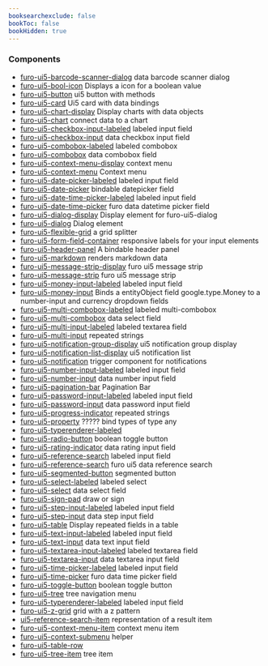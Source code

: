```yaml
---
booksearchexclude: false
bookToc: false
bookHidden: true
---
```


### Components

- [furo-ui5-barcode-scanner-dialog](furo-ui5-barcode-scanner-dialog.md) data barcode scanner dialog
- [furo-ui5-bool-icon](furo-ui5-bool-icon.md) Displays a icon for a boolean value
- [furo-ui5-button](furo-ui5-button.md) ui5 button with methods
- [furo-ui5-card](furo-ui5-card.md) Ui5 card with data bindings
- [furo-ui5-chart-display](furo-ui5-chart-display.md) Display charts with data objects
- [furo-ui5-chart](furo-ui5-chart.md) connect data to a chart
- [furo-ui5-checkbox-input-labeled](furo-ui5-checkbox-input-labeled.md) labeled input field
- [furo-ui5-checkbox-input](furo-ui5-checkbox-input.md) data checkbox input field
- [furo-ui5-combobox-labeled](furo-ui5-combobox-labeled.md) labeled combobox
- [furo-ui5-combobox](furo-ui5-combobox.md) data combobox field
- [furo-ui5-context-menu-display](furo-ui5-context-menu-display.md) context menu
- [furo-ui5-context-menu](furo-ui5-context-menu.md) Context menu
- [furo-ui5-date-picker-labeled](furo-ui5-date-picker-labeled.md) labeled input field
- [furo-ui5-date-picker](furo-ui5-date-picker.md) bindable datepicker field
- [furo-ui5-date-time-picker-labeled](furo-ui5-date-time-picker-labeled.md) labeled input field
- [furo-ui5-date-time-picker](furo-ui5-date-time-picker.md) furo data datetime picker field
- [furo-ui5-dialog-display](furo-ui5-dialog-display.md) Display element for furo-ui5-dialog
- [furo-ui5-dialog](furo-ui5-dialog.md) Dialog element
- [furo-ui5-flexible-grid](furo-ui5-flexible-grid.md) a grid splitter
- [furo-ui5-form-field-container](furo-ui5-form-field-container.md) responsive labels for your input elements
- [furo-ui5-header-panel](furo-ui5-header-panel.md) A bindable header panel
- [furo-ui5-markdown](furo-ui5-markdown.md) renders markdown data
- [furo-ui5-message-strip-display](furo-ui5-message-strip-display.md) furo ui5 message strip
- [furo-ui5-message-strip](furo-ui5-message-strip.md) furo ui5 message strip
- [furo-ui5-money-input-labeled](furo-ui5-money-input-labeled.md) labeled input field
- [furo-ui5-money-input](furo-ui5-money-input.md) Binds a entityObject field google.type.Money to a number-input and currency dropdown fields
- [furo-ui5-multi-combobox-labeled](furo-ui5-multi-combobox-labeled.md) labeled multi-combobox
- [furo-ui5-multi-combobox](furo-ui5-multi-combobox.md) data select field
- [furo-ui5-multi-input-labeled](furo-ui5-multi-input-labeled.md) labeled textarea field
- [furo-ui5-multi-input](furo-ui5-multi-input.md) repeated strings
- [furo-ui5-notification-group-display](furo-ui5-notification-group-display.md) ui5 notification group display
- [furo-ui5-notification-list-display](furo-ui5-notification-list-display.md) ui5 notification list
- [furo-ui5-notification](furo-ui5-notification.md) trigger component for notifications
- [furo-ui5-number-input-labeled](furo-ui5-number-input-labeled.md) labeled input field
- [furo-ui5-number-input](furo-ui5-number-input.md) data number input field
- [furo-ui5-pagination-bar](furo-ui5-pagination-bar.md) Pagination Bar
- [furo-ui5-password-input-labeled](furo-ui5-password-input-labeled.md) labeled input field
- [furo-ui5-password-input](furo-ui5-password-input.md) data password input field
- [furo-ui5-progress-indicator](furo-ui5-progress-indicator.md) repeated strings
- [furo-ui5-property](furo-ui5-property.md) ????? bind types of type any
- [furo-ui5-typerenderer-labeled](furo-ui5-typerenderer-labeled.md) 
- [furo-ui5-radio-button](furo-ui5-radio-button.md) boolean toggle button
- [furo-ui5-rating-indicator](furo-ui5-rating-indicator.md) data rating input field
- [furo-ui5-reference-search](furo-ui5-reference-search.md) labeled input field
- [furo-ui5-reference-search](furo-ui5-reference-search.md) furo ui5 data reference search
- [furo-ui5-segmented-button](furo-ui5-segmented-button.md) segmented button
- [furo-ui5-select-labeled](furo-ui5-select-labeled.md) labeled select
- [furo-ui5-select](furo-ui5-select.md) data select field
- [furo-ui5-sign-pad](furo-ui5-sign-pad.md) draw or sign
- [furo-ui5-step-input-labeled](furo-ui5-step-input-labeled.md) labeled input field
- [furo-ui5-step-input](furo-ui5-step-input.md) data step input field
- [furo-ui5-table](furo-ui5-table.md) Display repeated fields in a table
- [furo-ui5-text-input-labeled](furo-ui5-text-input-labeled.md) labeled input field
- [furo-ui5-text-input](furo-ui5-text-input.md) data text input field
- [furo-ui5-textarea-input-labeled](furo-ui5-textarea-input-labeled.md) labeled textarea field
- [furo-ui5-textarea-input](furo-ui5-textarea-input.md) data textarea input field
- [furo-ui5-time-picker-labeled](furo-ui5-time-picker-labeled.md) labeled input field
- [furo-ui5-time-picker](furo-ui5-time-picker.md) furo data time picker field
- [furo-ui5-toggle-button](furo-ui5-toggle-button.md) boolean toggle button
- [furo-ui5-tree](furo-ui5-tree.md) tree navigation menu
- [furo-ui5-typerenderer-labeled](furo-ui5-typerenderer-labeled.md) labeled input field
- [furo-ui5-z-grid](furo-ui5-z-grid.md) grid with a z pattern
- [ui5-reference-search-item](ui5-reference-search-item.md) representation of a result item
- [furo-ui5-context-menu-item](furo-ui5-context-menu-item.md) context menu item
- [furo-ui5-context-submenu](furo-ui5-context-submenu.md) helper
- [furo-ui5-table-row](furo-ui5-table-row.md) 
- [furo-ui5-tree-item](furo-ui5-tree-item.md) tree item
